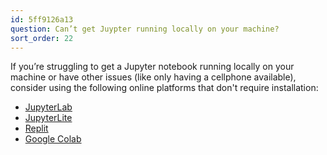```yaml
---
id: 5ff9126a13
question: Can’t get Juypter running locally on your machine?
sort_order: 22
---
```


If you’re struggling to get a Jupyter notebook running locally on your machine or have other issues (like only having a cellphone available), consider using the following online platforms that don't require installation:

- [JupyterLab](https://jupyter.org/try-jupyter/lab/)
- [JupyterLite](https://jupyterlite.github.io/demo/lab/index.html)
- [Replit](https://replit.com/)
- [Google Colab](https://colab.research.google.com/)